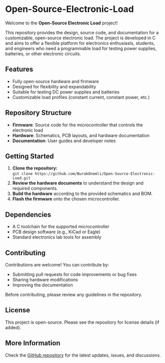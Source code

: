 # Open-Source-Electronic-Load

Welcome to the **Open-Source Electronic Load** project!

This repository provides the design, source code, and documentation for a customizable, open-source electronic load. The project is developed in C and aims to offer a flexible platform for electronics enthusiasts, students, and engineers who need a programmable load for testing power supplies, batteries, or other electronic circuits.

## Features

- Fully open-source hardware and firmware
- Designed for flexibility and expandability
- Suitable for testing DC power supplies and batteries
- Customizable load profiles (constant current, constant power, etc.)

## Repository Structure

- **Firmware**: Source code for the microcontroller that controls the electronic load
- **Hardware**: Schematics, PCB layouts, and hardware documentation
- **Documentation**: User guides and developer notes

## Getting Started

1. **Clone the repository:**  
   `git clone https://github.com/BurakOnemli/Open-Source-Electronic-Load.git`
2. **Review the hardware documents** to understand the design and required components.
3. **Build the hardware** according to the provided schematics and BOM.
4. **Flash the firmware** onto the chosen microcontroller.

## Dependencies

- A C toolchain for the supported microcontroller
- PCB design software (e.g., KiCad or Eagle)
- Standard electronics lab tools for assembly

## Contributing

Contributions are welcome! You can contribute by:
- Submitting pull requests for code improvements or bug fixes
- Sharing hardware modifications
- Improving the documentation

Before contributing, please review any guidelines in the repository.

## License

This project is open-source. Please see the repository for license details (if added).

## More Information

Check the [GitHub repository](https://github.com/BurakOnemli/Open-Source-Electronic-Load) for the latest updates, issues, and discussions.
